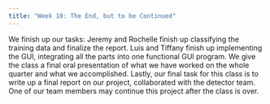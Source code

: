 ```yaml
---
title: "Week 10: The End, but to be Continued"
---
```


We finish up our tasks: Jeremy and Rochelle finish up classifying the training data and finalize the report.  Luis and Tiffany finish up implementing the GUI, integrating all the parts into one functional GUI program.  We give the class a final oral presentation of what we have worked on the whole quarter and what we accomplished. Lastly, our final task for this class is to write up a final report on our project, collaborated with the detector team.  One of our team members may continue this project after the class is over.  